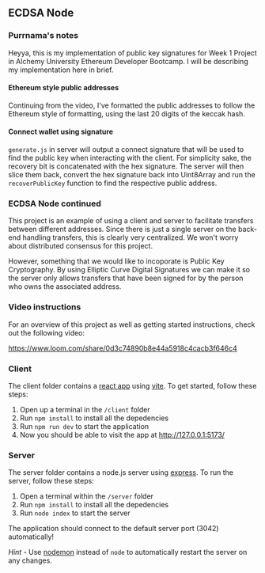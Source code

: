 ## ECDSA Node

### Purrnama's notes

Heyya, this is my implementation of public key signatures for Week 1 Project in Alchemy University Ethereum Developer Bootcamp. I will be describing my implementation here in brief.

#### Ethereum style public addresses

Continuing from the video, I've formatted the public addresses to follow the Ethereum style of formatting, using the last 20 digits of the keccak hash.

#### Connect wallet using signature

`generate.js` in server will output a connect signature that will be used to find the public key when interacting with the client. For simplicity sake, the recovery bit is concatenated with the hex signature. The server will then slice them back, convert the hex signature back into Uint8Array and run the `recoverPublicKey` function to find the respective public address.

### ECDSA Node continued

This project is an example of using a client and server to facilitate transfers between different addresses. Since there is just a single server on the back-end handling transfers, this is clearly very centralized. We won't worry about distributed consensus for this project.

However, something that we would like to incoporate is Public Key Cryptography. By using Elliptic Curve Digital Signatures we can make it so the server only allows transfers that have been signed for by the person who owns the associated address.

### Video instructions

For an overview of this project as well as getting started instructions, check out the following video:

https://www.loom.com/share/0d3c74890b8e44a5918c4cacb3f646c4

### Client

The client folder contains a [react app](https://reactjs.org/) using [vite](https://vitejs.dev/). To get started, follow these steps:

1. Open up a terminal in the `/client` folder
2. Run `npm install` to install all the depedencies
3. Run `npm run dev` to start the application
4. Now you should be able to visit the app at http://127.0.0.1:5173/

### Server

The server folder contains a node.js server using [express](https://expressjs.com/). To run the server, follow these steps:

1. Open a terminal within the `/server` folder
2. Run `npm install` to install all the depedencies
3. Run `node index` to start the server

The application should connect to the default server port (3042) automatically!

_Hint_ - Use [nodemon](https://www.npmjs.com/package/nodemon) instead of `node` to automatically restart the server on any changes.
